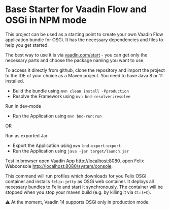 # Base Starter for Vaadin Flow and OSGi in NPM mode

This project can be used as a starting point to create your own Vaadin Flow application bundle for OSGi.
It has the necessary dependencies and files to help you get started.

The best way to use it is via [vaadin.com/start](https://vaadin.com/start) - you can get only the necessary parts and choose the package naming you want to use.

To access it directly from github, clone the repository and import the project to the IDE of your choice as a Maven project. You need to have Java 8 or 11 installed.

- Build the bundle using `mvn clean install -Pproduction`
- Resolve the Framework using `mvn bnd-resolver:resolve`

Run in dev-mode
- Run the Application using `mvn bnd-run:run`

OR 

Run as exported Jar
- Export the Application using `mvn bnd-export:export`
- Run the Application using `java -jar target/launch.jar`


Test in browser
open Vaadin App [http://localhost:8080](http://localhost:8080).
open Felix Webconsole [http://localhost:8080/system/console](http://localhost:8080/system/console).


This command will run profiles which downloads for you Felix OSGi container and installs `felix-jetty` 
as OSGi web container. It deploys all necessary bundles to Felix and start it synchronously.
The container will be stopped  when you stop your maven build (e.g. by killing it via `Ctrl+C`).

:warning:
At the moment, Vaadin 14 supports OSGi only in production mode. 